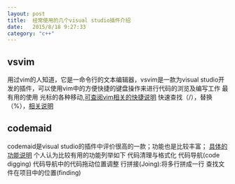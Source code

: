 ```yaml
---
layout: post
title:  经常使用的几个visual studio插件介绍
date:   2015/8/18 9:27:33 
category: "c++"
---
```



## vsvim ##
用过vim的人知道，它是一命令行的文本编辑器，vsvim是一款为visual studio开发的插件，可以使用vim中的方便快捷的键盘操作来进行代码的浏览及编写工作
最有用的使用
光标的各种移动,[可查阅vim相关的快捷说明](https://github.com/jaredpar/VsVim/wiki/Supported-Features)
快速查找（/），替换（%），[相关说明](http://www.cnblogs.com/jianyungsun/archive/2011/03/20/1989276.html)

## codemaid ##
codemaid是visual studio的插件中评价很高的一款；功能也是比较丰富；
[具体的功能说明](http://www.codemaid.net/documentation/)
个人认为比较有用的功能列举如下
代码清理与格式化
代码导航(code digging)
代码导航中的代码拖动位置调整
行拼接(Joing):将多行拼成一行
查找文件在项目中的位置(finding)




